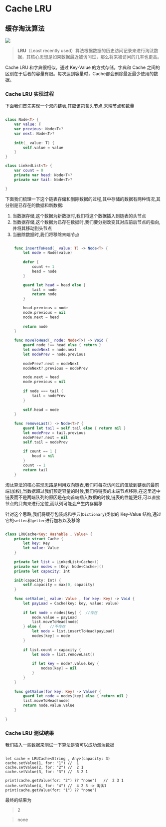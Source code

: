 # Cache LRU

## 缓存淘汰算法

![](https://marcosantadev.com/wp-content/uploads/CacheLRU.jpg)

>**LRU**（Least recently used）算法根据数据的历史访问记录来进行淘汰数据，其核心思想是如果数据最近被访问过，那么将来被访问的几率也更高。

Cache LRU 和字典很相似。通过 Key-Value 的方式存储。字典和 Cache 之间的区别在于后者的容量有限。每次达到容量时，Cache都会删除最近最少使用的数据。

### Cache LRU 实现过程

下面我们首先实现一个双向链表,其应该包含头节点,末端节点和数量

```swift

class Node<T> {
    var value: T
    var previous: Node<T>?
    var next: Node<T>?
    
    init(_ value: T) {
        self.value = value
    }
}

class LinkedList<T> {
    var count = 0
    private var head: Node<T>?
    private var tail: Node<T>?

}

```

下面我们梳理一下这个链表存储和删除数据的过程,其中存储的数据有两种情况,其分别是已存在的数据和新数据:

1. 当数据存储,这个数据为新数据时,我们将这个数据插入到链表的头节点
2. 当数据存储,这个数据为已存在数据时,我们要分别改变其对应前后节点的指向,并将其移动到头节点
3. 当删除数据时,我们将移除末端节点

```swift

    func insertToHead(_ value: T) -> Node<T> {
        let node = Node(value)
        
        defer {
            count += 1
            head = node
        }

        guard let head = head else {
            tail = node
            return node
        }

        head.previous = node
        node.previous = nil
        node.next = head
        
        return node
    }
    
    func moveToHead(_ node: Node<T>) -> Void {
        guard node !== head else { return }
        let nodeNext = node.next
        let nodePrev = node.previous
        
        nodePrev?.next = nodeNext
        nodeNext?.previous = nodePrev

        node.next = head
        node.previous = nil
        
        if node === tail {  
            tail = nodePrev
        }
        
        self.head = node
    }
    
    func removeLast() -> Node<T>? {
        guard let tail = self.tail else { return nil }
        let nodePrev = tail.previous
        nodePrev?.next = nil
        self.tail = nodePrev
        
        if count == 1 {
            head = nil
        }
        count -= 1
        return tail
    }

```

淘汰算法的核心实现思路是利用双向链表,我们将每次访问过的值放到链表的最前端(加权),当数据超过我们预定容量的时候,我们将链表的末端节点移除,在这里选中链表而不是两端队列的原因是在向首端插入数据的时候,链表的性能更好,可以直接节点的只向来进行定位,而队列可能会产生内存偏移

针对这个思路,我们将缓存包装成和字典(`Dictionary`)类似的 Key-Value 结构,通过它的`setter`和`getter`进行加权以及移除


```swift

class LRUCache<Key: Hashable , Value> {
    private struct Cache {
        let key: Key
        let value: Value
    }
    
    private let list = LinkedList<Cache>()
    private var nodes = [Key: Node<Cache>]()
    private let capacity: Int

    init(capacity: Int) {
        self.capacity = max(0, capacity)
    }
    
    func setValue(_ value: Value , for key: Key) -> Void {
        let payLoad = Cache(key: key, value: value)
        
        if let node = nodes[key] {  //存在
            node.value = payLoad
            list.moveToHead(node)
        } else {    //不存在
            let node = list.insertToHead(payLoad)
            nodes[key] = node
        }
        
        if list.count > capacity {
            let node = list.removeLast()
            
            if let key = node?.value.key {
                nodes[key] = nil
            }
        }
    }
    
    func getValue(for key: Key) -> Value? {
        guard let node = nodes[key] else { return nil }
        list.moveToHead(node)
        return node.value.value
    }
    
}


```

### Cache LRU 测试结果

我们插入一些数据来测试一下算法是否可以成功淘汰数据

```

let cache = LRUCache<String , Any>(capacity: 3)
cache.setValue(1, for: "1") //  1
cache.setValue(2, for: "2") //  2 1
cache.setValue(3, for: "3") //  3 2 1

print(cache.getValue(for: "2") ?? "none")   //  2 3 1
cache.setValue(4, for: "4") //  4 2 3 -> 淘汰1
print(cache.getValue(for: "1") ?? "none")

```
最终的结果为

>2

>none




